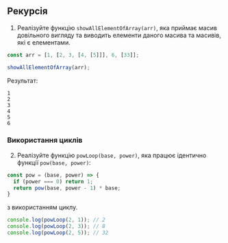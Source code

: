 ## Рекурсія

1. Реалізуйте функцію `showAllElementOfArray(arr)`, яка приймає масив довільного вигляду та виводить елементи даного масива та масивів, які є елементами.
```js
const arr = [1, [2, 3, [4, [5]]], 6, [33]];

showAllElementOfArray(arr);
```

Результат:
```
1
2
3
4
5
6
```

### Використання циклів
2. Реалізуйте функцію `powLoop(base, power)`, яка працює ідентично функції `pow(base, power)`:
```js
const pow = (base, power) => {
  if (power === 0) return 1;
  return pow(base, power - 1) * base;
}
```
з використанням циклу.

```js
console.log(powLoop(2, 1)); // 2
console.log(powLoop(2, 3)); // 8
console.log(powLoop(2, 5)); // 32
```

